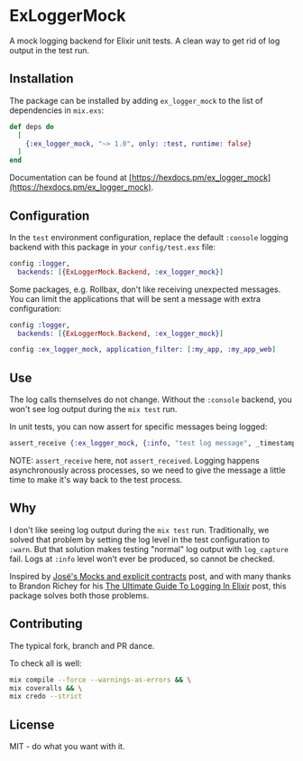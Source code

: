 # ExLoggerMock

A mock logging backend for Elixir unit tests. A clean way to get rid of log output in the test run.

## Installation

The package can be installed by adding `ex_logger_mock` to the list of dependencies in `mix.exs`:

```elixir
def deps do
  [
    {:ex_logger_mock, "~> 1.0", only: :test, runtime: false}
  ]
end
```

Documentation can be found at
[https://hexdocs.pm/ex_logger_mock](https://hexdocs.pm/ex_logger_mock).

## Configuration

In the `test` environment configuration, replace the default `:console` logging backend with this
package in your `config/test.exs` file:

```elixir
config :logger,
  backends: [{ExLoggerMock.Backend, :ex_logger_mock}]
```

Some packages, e.g. Rollbax, don't like receiving unexpected messages. You can limit the applications
that will be sent a message with extra configuration:

```elixir
config :logger,
  backends: [{ExLoggerMock.Backend, :ex_logger_mock}]

config :ex_logger_mock, application_filter: [:my_app, :my_app_web]
```

## Use

The log calls themselves do not change. Without the `:console` backend, you won't see log output
during the `mix test` run.

In unit tests, you can now assert for specific messages being logged:

```elixir
assert_receive {:ex_logger_mock, {:info, "test log message", _timestamp, _metadata}}
```

NOTE: `assert_receive` here, not `assert_received`. Logging happens asynchronously across processes,
so we need to give the message a little time to make it's way back to the test process.

## Why

I don't like seeing log output during the `mix test` run. Traditionally, we solved that problem by
setting the log level in the test configuration to `:warn`. But that solution makes testing "normal"
log output with `log_capture` fail. Logs at `:info` level won't ever be produced, so cannot be
checked.

Inspired by [José's Mocks and explicit
contracts](http://blog.plataformatec.com.br/2015/10/mocks-and-explicit-contracts/) post, and with
many thanks to Brandon Richey for his [The Ultimate Guide To Logging In
Elixir](https://timber.io/blog/the-ultimate-guide-to-logging-in-elixir/) post, this package solves
both those problems.

## Contributing

The typical fork, branch and PR dance.

To check all is well:

```bash
mix compile --force --warnings-as-errors && \
mix coveralls && \
mix credo --strict
```

## License

MIT - do what you want with it.
